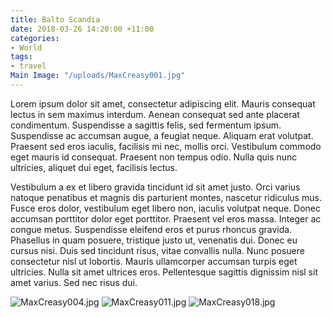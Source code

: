 ```yaml
---
title: Balto Scandia
date: 2018-03-26 14:20:00 +11:00
categories:
- World
tags:
- travel
Main Image: "/uploads/MaxCreasy001.jpg"
---
```


Lorem ipsum dolor sit amet, consectetur adipiscing elit. Mauris consequat lectus in sem maximus interdum. Aenean consequat sed ante placerat condimentum. Suspendisse a sagittis felis, sed fermentum ipsum. Suspendisse ac accumsan augue, a feugiat neque. Aliquam erat volutpat. Praesent sed eros iaculis, facilisis mi nec, mollis orci. Vestibulum commodo eget mauris id consequat. Praesent non tempus odio. Nulla quis nunc ultricies, aliquet dui eget, facilisis lectus.

Vestibulum a ex et libero gravida tincidunt id sit amet justo. Orci varius natoque penatibus et magnis dis parturient montes, nascetur ridiculus mus. Fusce eros dolor, vestibulum eget libero non, iaculis volutpat neque. Donec accumsan porttitor dolor eget porttitor. Praesent vel eros massa. Integer ac congue metus. Suspendisse eleifend eros et purus rhoncus gravida. Phasellus in quam posuere, tristique justo ut, venenatis dui. Donec eu cursus nisi. Duis sed tincidunt risus, vitae convallis nulla. Nunc posuere consectetur nisl ut lobortis. Mauris ullamcorper accumsan turpis eget ultricies. Nulla sit amet ultrices eros. Pellentesque sagittis dignissim nisl sit amet varius. Sed nec risus dui.

![MaxCreasy004.jpg](/uploads/MaxCreasy004.jpg)
![MaxCreasy011.jpg](/uploads/MaxCreasy011.jpg)
![MaxCreasy018.jpg](/uploads/MaxCreasy018.jpg)